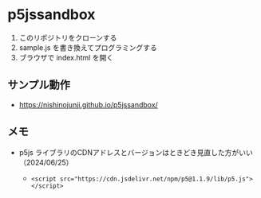 # p5jssandbox

1. このリポジトリをクローンする
2. sample.js を書き換えてプログラミングする
3. ブラウザで index.html を開く

## サンプル動作
- https://nishinojunji.github.io/p5jssandbox/

## メモ
- p5js ライブラリのCDNアドレスとバージョンはときどき見直した方がいい（2024/06/25）
  -     <script src="https://cdn.jsdelivr.net/npm/p5@1.1.9/lib/p5.js"></script>
